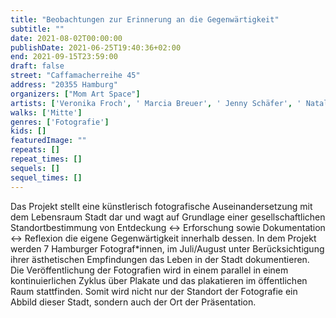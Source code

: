 ```yaml
---
title: "Beobachtungen zur Erinnerung an die Gegenwärtigkeit"
subtitle: ""
date: 2021-08-02T00:00:00
publishDate: 2021-06-25T19:40:36+02:00
end: 2021-09-15T23:59:00
draft: false
street: "Caffamacherreihe 45"
address: "20355 Hamburg"
organizers: ["Mom Art Space"]
artists: ['Veronika Froch', ' Marcia Breuer', ' Jenny Schäfer', ' Natalia Sidor', ' Miquel Martinez', ' Maik Gräf', ' Carsten Rabe']
walks: ['Mitte']
genres: ['Fotografie']
kids: []
featuredImage: ""
repeats: []
repeat_times: []
sequels: []
sequel_times: []
---
```


Das Projekt stellt eine künstlerisch fotografische Auseinandersetzung mit dem Lebensraum Stadt dar und wagt auf Grundlage einer gesellschaftlichen Standortbestimmung von Entdeckung ↔ Erforschung sowie Dokumentation ↔ Reflexion die eigene Gegenwärtigkeit innerhalb dessen. In dem Projekt werden 7 Hamburger Fotograf\*innen, im Juli/August unter Berücksichtigung ihrer ästhetischen Empfindungen das Leben in der Stadt dokumentieren. Die Veröffentlichung der Fotografien wird in einem parallel in einem kontinuierlichen Zyklus über Plakate und das plakatieren im öffentlichen Raum stattfinden. Somit wird nicht nur der Standort der Fotografie ein Abbild dieser Stadt, sondern auch der Ort der Präsentation.